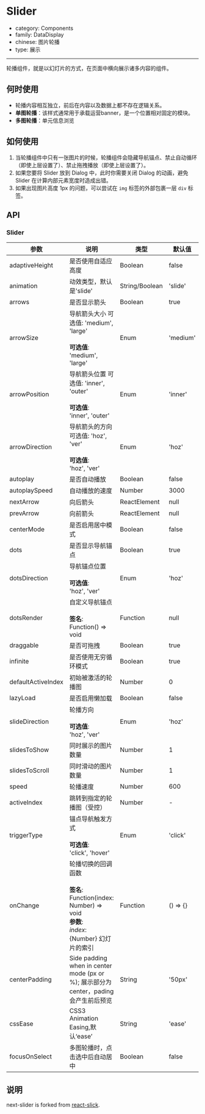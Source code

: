 # Slider

-   category: Components
-   family: DataDisplay
-   chinese: 图片轮播
-   type: 展示

---
轮播组件，就是以幻灯片的方式，在页面中横向展示诸多内容的组件。

## 何时使用

- 轮播内容相互独立，前后在内容以及数据上都不存在逻辑关系。
-   **单图轮播**：该样式通常用于承载运营banner，是一个位置相对固定的模块。
-   **多图轮播**：单元信息浏览

## 如何使用

1.  当轮播组件中只有一张图片的时候，轮播组件会隐藏导航锚点、禁止自动循环（即使上层设置了）、禁止拖拽播放（即使上层设置了）。
2.  如果您要将 Slider 放到 Dialog 中，此时你需要关闭 Dialog 的动画，避免 Slider 在计算内部元素宽度时造成出错。
3.  如果出现图片高度 1px 的问题，可以尝试在 `img` 标签的外部包裹一层 `div` 标签。

## API

### Slider

| 参数                 | 说明                                                                                                 | 类型             | 默认值      |
| ------------------ | -------------------------------------------------------------------------------------------------- | -------------- | -------- |
| adaptiveHeight     | 是否使用自适应高度                                                                                          | Boolean        | false    |
| animation          | 动效类型，默认是'slide'                                                                                    | String/Boolean | 'slide'  |
| arrows             | 是否显示箭头                                                                                             | Boolean        | true     |
| arrowSize          | 导航箭头大小 可选值: 'medium', 'large'<br><br>**可选值**:<br>'medium', 'large'                                 | Enum           | 'medium' |
| arrowPosition      | 导航箭头位置 可选值: 'inner', 'outer'<br><br>**可选值**:<br>'inner', 'outer'                                   | Enum           | 'inner'  |
| arrowDirection     | 导航箭头的方向 可选值: 'hoz', 'ver'<br><br>**可选值**:<br>'hoz', 'ver'                                          | Enum           | 'hoz'    |
| autoplay           | 是否自动播放                                                                                             | Boolean        | false    |
| autoplaySpeed      | 自动播放的速度                                                                                            | Number         | 3000     |
| nextArrow          | 向后箭头                                                                                               | ReactElement   | null     |
| prevArrow          | 向前箭头                                                                                               | ReactElement   | null     |
| centerMode         | 是否启用居中模式                                                                                           | Boolean        | false    |
| dots               | 是否显示导航锚点                                                                                           | Boolean        | true     |
| dotsDirection      | 导航锚点位置<br><br>**可选值**:<br>'hoz', 'ver'                                                             | Enum           | 'hoz'    |
| dotsRender         | 自定义导航锚点<br><br>**签名**:<br>Function() => void                                                       | Function       | null     |
| draggable          | 是否可拖拽                                                                                              | Boolean        | true     |
| infinite           | 是否使用无穷循环模式                                                                                         | Boolean        | true     |
| defaultActiveIndex | 初始被激活的轮播图                                                                                          | Number         | 0        |
| lazyLoad           | 是否启用懒加载                                                                                            | Boolean        | false    |
| slideDirection     | 轮播方向<br><br>**可选值**:<br>'hoz', 'ver'                                                               | Enum           | 'hoz'    |
| slidesToShow       | 同时展示的图片数量                                                                                          | Number         | 1        |
| slidesToScroll     | 同时滑动的图片数量                                                                                          | Number         | 1        |
| speed              | 轮播速度                                                                                               | Number         | 600      |
| activeIndex        | 跳转到指定的轮播图（受控）                                                                                      | Number         | -        |
| triggerType        | 锚点导航触发方式<br><br>**可选值**:<br>'click', 'hover'                                                       | Enum           | 'click'  |
| onChange           | 轮播切换的回调函数<br><br>**签名**:<br>Function(index: Number) => void<br>**参数**:<br>_index_: {Number} 幻灯片的索引 | Function       | () => {} |
| centerPadding      | Side padding when in center mode (px or %); 展示部分为center，pading会产生前后预览                              | String         | '50px'   |
| cssEase            | CSS3 Animation Easing,默认‘ease’                                                                     | String         | 'ease'   |
| focusOnSelect      | 多图轮播时，点击选中后自动居中                                                                                    | Boolean        | false    |

## 说明

next-slider is forked from [react-slick](https://github.com/akiran/react-slick).
